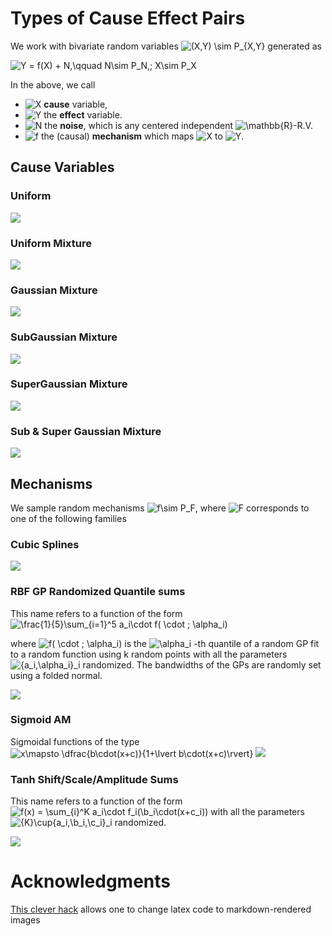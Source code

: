 # Types of Cause Effect Pairs
We work with bivariate random variables ![(X,Y) \sim P_{X,Y}](https://render.githubusercontent.com/render/math?math=(X%2CY)%20%5Csim%20P_%7BX%2CY%7D) generated as  

![Y = f(X) + N,\qquad N\sim P_N,\; X\sim P_X](https://render.githubusercontent.com/render/math?math=Y%20%3D%20f(X)%20%2B%20N%2C%5Cqquad%20N%5Csim%20P_N%2C%5C%3B%20X%5Csim%20P_X)  

In the above, we call
* ![$X$](https://render.githubusercontent.com/render/math?math=%24X%24) **cause** variable,
* ![$Y$](https://render.githubusercontent.com/render/math?math=%24Y%24) the **effect** variable.
* ![$N$](https://render.githubusercontent.com/render/math?math=%24N%24) the **noise**, which is any centered independent ![$\mathbb{R}$](https://render.githubusercontent.com/render/math?math=%24%5Cmathbb%7BR%7D%24)-R.V.
* ![$f$](https://render.githubusercontent.com/render/math?math=%24f%24) the (causal) **mechanism** which maps ![$X$](https://render.githubusercontent.com/render/math?math=%24X%24) to ![$Y$](https://render.githubusercontent.com/render/math?math=%24Y%24).

## Cause Variables
### Uniform
![](./cause/uniform.png?raw=true)

### Uniform Mixture
![](./cause/uniform_mixture.png?raw=true)

### Gaussian Mixture
![](./cause/gaussian_mixture.png?raw=true)

### SubGaussian Mixture
![](./cause/subgaussian_mixture.png?raw=true)

### SuperGaussian Mixture
![](./cause/supergaussian_mixture.png?raw=true)

### Sub & Super Gaussian Mixture
![](./cause/supergaussian_mixture.png?raw=true)

## Mechanisms
We sample random mechanisms ![$f\sim P_F$](https://render.githubusercontent.com/render/math?math=%24f%5Csim%20P_F%24), where ![$F$](https://render.githubusercontent.com/render/math?math=%24F%24) corresponds to one of the following families
### Cubic Splines
![](./mechanism/cubic_spline.png?raw=true)

### RBF GP Randomized Quantile sums
This name refers to a function of the form  
![\frac{1}{5}\sum_{i=1}^5 a_i\cdot f( \cdot ; \alpha_i)](https://render.githubusercontent.com/render/math?math=%5Cfrac%7B1%7D%7B5%7D%5Csum_%7Bi%3D1%7D%5E5%20a_i%5Ccdot%20f(%20%5Ccdot%20%3B%20%5Calpha_i))  

where ![f( \cdot ; \alpha_i)](https://render.githubusercontent.com/render/math?math=f(%20%5Ccdot%20%3B%20%5Calpha_i)) is the ![\alpha_i](https://render.githubusercontent.com/render/math?math=%5Calpha_i) -th quantile of a random GP fit to a random function using k random points with all the parameters ![\{a_i,\alpha_i\}_i](https://render.githubusercontent.com/render/math?math=%5C%7Ba_i%2C%5Calpha_i%5C%7D_i) randomized. The bandwidths of the GPs are randomly set using a folded normal.

![](./mechanism/rbfgp_sums.png?raw=true)

### Sigmoid AM
Sigmoidal functions of the type ![x\mapsto \dfrac{b\cdot(x+c)}{1+\lvert b\cdot(x+c)\rvert}](https://render.githubusercontent.com/render/math?math=x%5Cmapsto%20%5Cdfrac%7Bb%5Ccdot(x%2Bc)%7D%7B1%2B%5Clvert%20b%5Ccdot(x%2Bc)%5Crvert%7D)
![](./mechanism/sigmoid_am.png?raw=true)

### Tanh Shift/Scale/Amplitude Sums
This name refers to a function of the form
![f(x) = \sum_{i}^K a_i\cdot f_i(\b_i\cdot(x+c_i))](https://render.githubusercontent.com/render/math?math=f(x)%20%3D%20%5Csum_%7Bi%7D%5EK%20a_i%5Ccdot%20f_i(%5Cb_i%5Ccdot(x%2Bc_i)))
with all the parameters ![\{K\}\cup\{a_i,\b_i,\c_i\}_i](https://render.githubusercontent.com/render/math?math=%5C%7BK%5C%7D%5Ccup%5C%7Ba_i%2C%5Cb_i%2C%5Cc_i%5C%7D_i) randomized.  

![](./mechanism/tanh_sum.png?raw=true)

# Acknowledgments
[This clever hack](https://alexanderrodin.com/github-latex-markdown/?math=(X%2CY)%20%5Csim%20P_%7BX%2CY%7D) allows one to change latex code to markdown-rendered images

